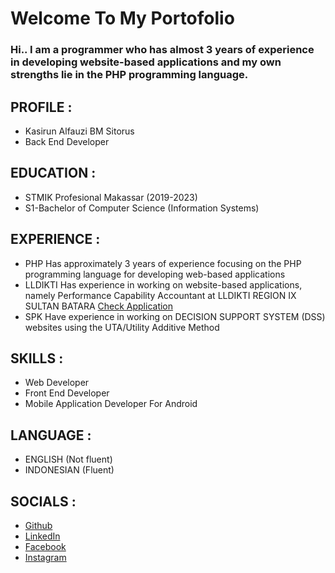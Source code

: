 # Welcome To My Portofolio

### Hi.. I am a programmer who has almost 3 years of experience in developing website-based applications and my own strengths lie in the PHP programming language.

## PROFILE :
- Kasirun Alfauzi BM Sitorus
- Back End Developer

## EDUCATION :
- STMIK Profesional Makassar (2019-2023)
- S1-Bachelor of Computer Science (Information Systems)

## EXPERIENCE :

- PHP
    Has approximately 3 years of experience focusing on the PHP programming language for developing web-based applications
- LLDIKTI
    Has experience in working on website-based applications, namely Performance Capability Accountant at LLDIKTI REGION IX SULTAN BATARA [Check Application](http://lldikti.great-site.net/)
- SPK 
    Have experience in working on DECISION SUPPORT SYSTEM (DSS) websites using the UTA/Utility Additive Method

## SKILLS :
        
- Web Developer
- Front End Developer
- Mobile Application Developer For Android

## LANGUAGE :

- ENGLISH (Not fluent)
- INDONESIAN (Fluent)

## SOCIALS :

- [Github](https://github.com/AdanaTatuyaHatsumi)
- [LinkedIn](https://id.linkedin.com/in/kasirunsitorus15)
- [Facebook](https://www.facebook.com/kasirun.sitorus/)
- [Instagram](https://www.instagram.com/kasirun.sitorus/)
